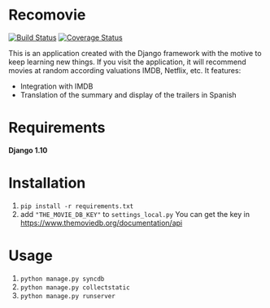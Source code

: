 Recomovie
=================

[![Build Status](https://travis-ci.org/sergiormb/recomovie.svg?branch=master)](https://travis-ci.org/sergiormb/recomovie)
[![Coverage Status](https://coveralls.io/repos/github/sergiormb/recomovie/badge.svg?branch=master)](https://coveralls.io/github/sergiormb/recomovie?branch=master)

This is an application created with the Django framework with the motive to keep learning new things. If you visit the application, it will recommend movies at random according valuations IMDB, Netflix, etc. It features:

* Integration with IMDB
* Translation of the summary and display of the trailers in Spanish

Requirements
============

**Django 1.10**

Installation
============

1. ``pip install -r requirements.txt``
2. add ``"THE_MOVIE_DB_KEY"`` to ``settings_local.py`` You can get the key in https://www.themoviedb.org/documentation/api

Usage
=====

1. ``python manage.py syncdb``
2. ``python manage.py collectstatic``
3. ``python manage.py runserver``
